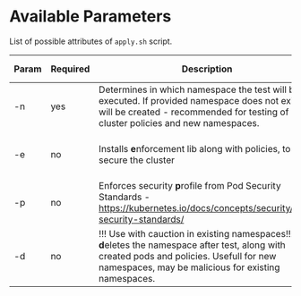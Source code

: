 # Available Parameters

List of possible attributes of `apply.sh` script.

| Param  | Required      | Description | Argument Type |                                           
|--------|---------------|-------------|--------|
| -n     | yes           | Determines in which namespace the test will be executed. If provided namespace does not exist, it will be created - recommended for testing of cluster policies and new namespaces. | String
| -e     | no            | Installs **e**nforcement lib along with policies, to secure the cluster | 'kyverno' or 'gatekeeper' or 'kubewarden'
| -p     | no            | Enforces security **p**rofile from Pod Security Standards - https://kubernetes.io/docs/concepts/security/pod-security-standards/ | 'privileged' or 'baseline' or 'restricted'
| -d     | no            | !!! Use with cauction in existing namespaces!!! **d**eletes the namespace after test, along with created pods and policies. Usefull for new namespaces, may be malicious for existing namespaces. | no argument